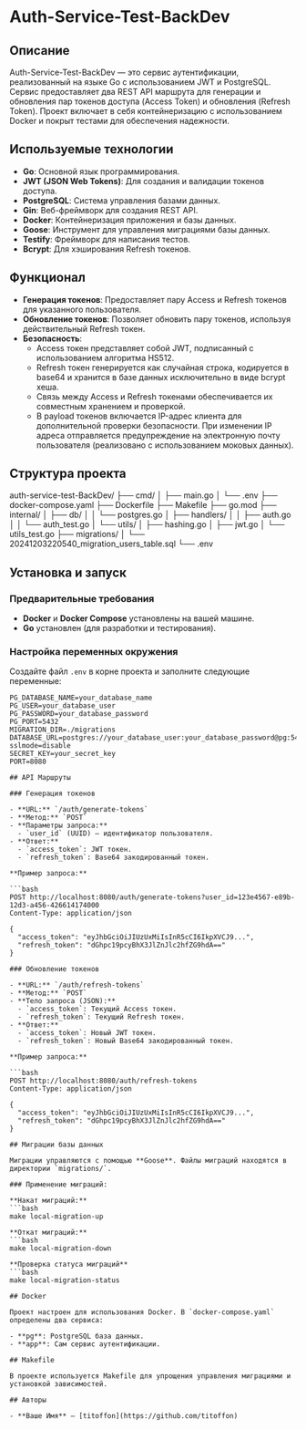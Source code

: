 # Auth-Service-Test-BackDev

## Описание

Auth-Service-Test-BackDev — это сервис аутентификации, реализованный на языке Go с использованием JWT и PostgreSQL. Сервис предоставляет два REST API маршрута для генерации и обновления пар токенов доступа (Access Token) и обновления (Refresh Token). Проект включает в себя контейнеризацию с использованием Docker и покрыт тестами для обеспечения надежности.

## Используемые технологии

- **Go**: Основной язык программирования.
- **JWT (JSON Web Tokens)**: Для создания и валидации токенов доступа.
- **PostgreSQL**: Система управления базами данных.
- **Gin**: Веб-фреймворк для создания REST API.
- **Docker**: Контейнеризация приложения и базы данных.
- **Goose**: Инструмент для управления миграциями базы данных.
- **Testify**: Фреймворк для написания тестов.
- **Bcrypt**: Для хэширования Refresh токенов.

## Функционал

- **Генерация токенов**: Предоставляет пару Access и Refresh токенов для указанного пользователя.
- **Обновление токенов**: Позволяет обновить пару токенов, используя действительный Refresh токен.
- **Безопасность**:
  - Access токен представляет собой JWT, подписанный с использованием алгоритма HS512.
  - Refresh токен генерируется как случайная строка, кодируется в base64 и хранится в базе данных исключительно в виде bcrypt хеша.
  - Связь между Access и Refresh токенами обеспечивается их совместным хранением и проверкой.
  - В payload токенов включается IP-адрес клиента для дополнительной проверки безопасности. При изменении IP адреса отправляется предупреждение на электронную почту пользователя (реализовано с использованием моковых данных).

## Структура проекта
auth-service-test-BackDev/
├── cmd/
│   ├── main.go
│   └── .env
├── docker-compose.yaml
├── Dockerfile
├── Makefile
├── go.mod
├── internal/
│   ├── db/
│   │   └── postgres.go
│   ├── handlers/
│   │   ├── auth.go
│   │   └── auth_test.go
│   └── utils/
│       ├── hashing.go
│       ├── jwt.go
│       └── utils_test.go
├── migrations/
│   └── 20241203220540_migration_users_table.sql
└── .env

## Установка и запуск

### Предварительные требования

- **Docker** и **Docker Compose** установлены на вашей машине.
- **Go** установлен (для разработки и тестирования).

### Настройка переменных окружения

Создайте файл `.env` в корне проекта и заполните следующие переменные:

```env
PG_DATABASE_NAME=your_database_name
PG_USER=your_database_user
PG_PASSWORD=your_database_password
PG_PORT=5432
MIGRATION_DIR=./migrations
DATABASE_URL=postgres://your_database_user:your_database_password@pg:5432/your_database_name?sslmode=disable
SECRET_KEY=your_secret_key
PORT=8080

## API Маршруты

### Генерация токенов

- **URL:** `/auth/generate-tokens`
- **Метод:** `POST`
- **Параметры запроса:**
  - `user_id` (UUID) — идентификатор пользователя.
- **Ответ:**
  - `access_token`: JWT токен.
  - `refresh_token`: Base64 закодированный токен.

**Пример запроса:**

```bash
POST http://localhost:8080/auth/generate-tokens?user_id=123e4567-e89b-12d3-a456-426614174000
Content-Type: application/json

{
  "access_token": "eyJhbGciOiJIUzUxMiIsInR5cCI6IkpXVCJ9...",
  "refresh_token": "dGhpc19pcyBhX3JlZnJlc2hfZG9hdA=="
}

### Обновление токенов

- **URL:** `/auth/refresh-tokens`
- **Метод:** `POST`
- **Тело запроса (JSON):**
  - `access_token`: Текущий Access токен.
  - `refresh_token`: Текущий Refresh токен.
- **Ответ:**
  - `access_token`: Новый JWT токен.
  - `refresh_token`: Новый Base64 закодированный токен.

**Пример запроса:**

```bash
POST http://localhost:8080/auth/refresh-tokens
Content-Type: application/json

{
  "access_token": "eyJhbGciOiJIUzUxMiIsInR5cCI6IkpXVCJ9...",
  "refresh_token": "dGhpc19pcyBhX3JlZnJlc2hfZG9hdA=="
}

## Миграции базы данных

Миграции управляются с помощью **Goose**. Файлы миграций находятся в директории `migrations/`.

### Применение миграций:

**Накат миграций:**
```bash
make local-migration-up

**Откат миграций:**
```bash
make local-migration-down

**Проверка статуса миграций**
```bash
make local-migration-status

## Docker

Проект настроен для использования Docker. В `docker-compose.yaml` определены два сервиса:

- **pg**: PostgreSQL база данных.
- **app**: Сам сервис аутентификации.

## Makefile

В проекте используется Makefile для упрощения управления миграциями и установкой зависимостей.

## Авторы

- **Ваше Имя** — [titoffon](https://github.com/titoffon)

